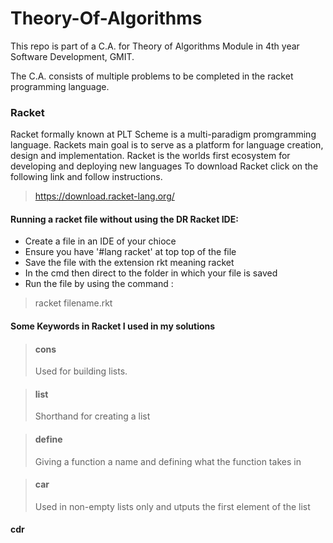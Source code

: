 # Theory-Of-Algorithms

This repo is part of a C.A. for Theory of Algorithms Module in 4th year Software Development, GMIT.

The C.A. consists of multiple problems to be completed in the racket programming language.

### Racket
Racket formally known at PLT Scheme is a multi-paradigm promgramming language.
Rackets main goal is to serve as a platform for language creation, design and implementation.
Racket is the worlds first ecosystem for developing and deploying new languages
To download Racket click on the following link and follow instructions.
> https://download.racket-lang.org/

#### Running a racket file without using the DR Racket IDE:
* Create a file in an IDE of your chioce
* Ensure you have '#lang racket' at top top of the file
* Save the file with the extension rkt meaning racket
* In the cmd then direct to the folder in which your file is saved
* Run the file by using the command :
> racket filename.rkt

#### Some Keywords in Racket I used in my solutions
> #### cons
> Used for building lists.

> #### list
> Shorthand for creating a list

> #### define
> Giving a function a name and defining what the function takes in 

> #### car
> Used in non-empty lists only and utputs the first element of the list

#### cdr




